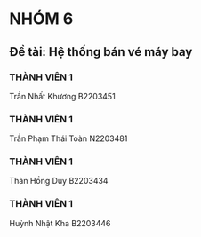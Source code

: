 # NHÓM 6
## Đề tài: Hệ thống bán vé máy bay
### THÀNH VIÊN 1
Trần Nhất Khương B2203451
### THÀNH VIÊN 1
Trần Phạm Thái Toàn N2203481
### THÀNH VIÊN 1
Thân Hồng Duy B2203434
### THÀNH VIÊN 1
Huỳnh Nhật Kha B2203446
